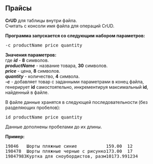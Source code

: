 ## Прайсы

**CrUD** для таблицы внутри файла.  
Считать с консоли имя файла для операций CrUD.  

**Программа запускается со следующим набором параметров:** 
<pre>
-c productName price quantity
</pre>

**Значения параметров:**  
где ***id*** - **8** символов.  
***productName*** - название товара, **30** символов.  
***price*** - цена, **8** символов.  
***quantity*** - количество, **4** символа.  
***-c*** - добавляет товар с заданными параметрами в конец файла, генерирует **id** самостоятельно, инкрементируя максимальный **id**, найденный в файле.  

В файле данные хранятся в следующей последовательности (без разделяющих пробелов):  
<pre>
id productName price quantity
</pre>

Данные дополнены пробелами до их длины.

**Пример:**  
<pre>
19846   Шорты пляжные синие           159.00  12  
198478  Шорты пляжные черные с рисунко173.00  17  
19847983Куртка для сноубордистов, разм10173.991234
</pre>
